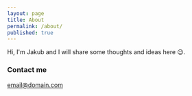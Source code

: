 ```yaml
---
layout: page
title: About
permalink: /about/
published: true
---
```


Hi, I'm Jakub and I will share some thoughts and ideas here 😉.  

### Contact me

[email@domain.com](mailto:szwajkajakub@gmail.com)
